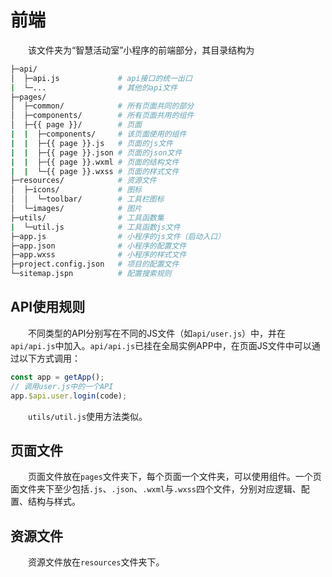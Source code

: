 # 前端

&emsp;&emsp;该文件夹为“智慧活动室”小程序的前端部分，其目录结构为

```bash
├─api/
│  ├─api.js             # api接口的统一出口
|  └─...                # 其他的api文件
├─pages/
│  ├─common/            # 所有页面共同的部分
│  ├─components/        # 所有页面共用的组件
│  ├─{{ page }}/        # 页面
|  |  ├─components/     # 该页面使用的组件
|  |  ├─{{ page }}.js   # 页面的js文件
|  |  ├─{{ page }}.json # 页面的json文件
|  |  ├─{{ page }}.wxml # 页面的结构文件
|  |  └─{{ page }}.wxss # 页面的样式文件
├─resources/            # 资源文件
│  ├─icons/             # 图标
│  │  └─toolbar/        # 工具栏图标
│  └─images/            # 图片
├─utils/                # 工具函数集
|  └─util.js            # 工具函数js文件
├─app.js                # 小程序的js文件（启动入口）
├─app.json              # 小程序的配置文件
├─app.wxss              # 小程序的样式文件
├─project.config.json   # 项目的配置文件
└─sitemap.jspn          # 配置搜索规则
```

## API使用规则

&emsp;&emsp;不同类型的API分别写在不同的JS文件（如`api/user.js`）中，并在`api/api.js`中加入。`api/api.js`已挂在全局实例APP中，在页面JS文件中可以通过以下方式调用：

```js
const app = getApp();
// 调用user.js中的一个API
app.$api.user.login(code);
```

&emsp;&emsp;`utils/util.js`使用方法类似。

## 页面文件

&emsp;&emsp;页面文件放在`pages`文件夹下，每个页面一个文件夹，可以使用组件。一个页面文件夹下至少包括`.js`、`.json`、`.wxml`与`.wxss`四个文件，分别对应逻辑、配置、结构与样式。

## 资源文件

&emsp;&emsp;资源文件放在`resources`文件夹下。


